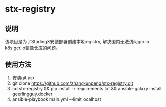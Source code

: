 # stx-registry

## 说明
该项目是为了StarlingX安装部署创建本地registry, 解决国内无法访问gcr.io k8s.gcr.io镜像仓库的问题。
## 使用方法
1. 安装git,pip
2. git clone https://github.com/zhangkunpeng/stx-registry.git
3. cd stx-registry && pip install -r requirements.txt && ansible-galaxy install geerlingguy.docker
4. ansible-playbook main.yml --limit localhost
